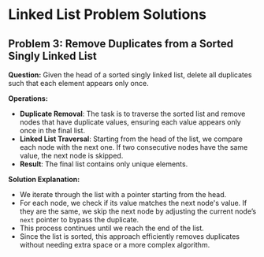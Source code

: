 # Linked List Problem Solutions

## Problem 3: Remove Duplicates from a Sorted Singly Linked List

**Question:**
Given the head of a sorted singly linked list, delete all duplicates such that each element appears only once.

**Operations:**
- **Duplicate Removal**: The task is to traverse the sorted list and remove nodes that have duplicate values, ensuring each value appears only once in the final list.
- **Linked List Traversal**: Starting from the head of the list, we compare each node with the next one. If two consecutive nodes have the same value, the next node is skipped.
- **Result**: The final list contains only unique elements.

**Solution Explanation:**
- We iterate through the list with a pointer starting from the head.
- For each node, we check if its value matches the next node's value. If they are the same, we skip the next node by adjusting the current node’s `next` pointer to bypass the duplicate.
- This process continues until we reach the end of the list.
- Since the list is sorted, this approach efficiently removes duplicates without needing extra space or a more complex algorithm.

